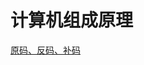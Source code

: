 

# 计算机组成原理  


[原码、反码、补码](https://www.cnblogs.com/zhangziqiu/archive/2011/03/30/computercode.html)
